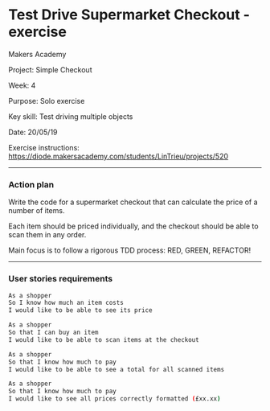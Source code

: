 # Test Drive Supermarket Checkout - exercise

Makers Academy

Project: Simple Checkout

Week: 4

Purpose: Solo exercise

Key skill: Test driving multiple objects

Date: 20/05/19

Exercise instructions: https://diode.makersacademy.com/students/LinTrieu/projects/520

------------------
### Action plan

Write the code for a supermarket checkout that can calculate the price of a number of items. 

Each item should be priced individually, and the checkout should be able to scan them in any order.

Main focus is to follow a rigorous TDD process: RED, GREEN, REFACTOR!

------------------
### User stories requirements

```bash
As a shopper
So I know how much an item costs
I would like to be able to see its price
```
```bash
As a shopper
So that I can buy an item
I would like to be able to scan items at the checkout
```
```bash
As a shopper
So that I know how much to pay
I would like to be able to see a total for all scanned items
```
```bash
As a shopper
So that I know how much to pay
I would like to see all prices correctly formatted (£xx.xx)
```
